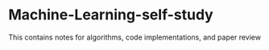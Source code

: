 # Machine-Learning-self-study
This contains notes for algorithms, code implementations, and paper review
